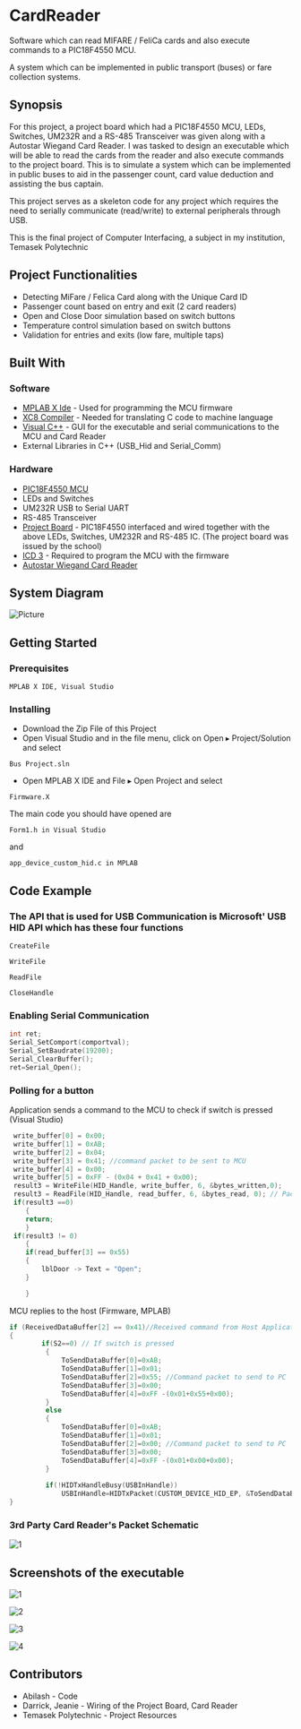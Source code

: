 # CardReader
Software which can read MIFARE / FeliCa cards and also execute commands to a PIC18F4550 MCU.

A system which can be implemented in public transport (buses) or fare collection systems.

## Synopsis
For this project, a project board which had a PIC18F4550 MCU, LEDs, Switches, UM232R and a RS-485 Transceiver was given along with a Autostar Wiegand Card Reader. I was tasked to design an executable which will be able to read the cards from the reader and also execute commands to the project board. This is to simulate a system which can be implemented in public buses to aid in the passenger count, card value deduction and assisting the bus captain.

This project serves as a skeleton code for any project which requires the need to serially communicate (read/write) to external peripherals through USB.

This is the final project of Computer Interfacing, a subject in my institution, Temasek Polytechnic


## Project Functionalities
* Detecting MiFare / Felica Card along with the Unique Card ID
* Passenger count based on entry and exit (2 card readers)
* Open and Close Door simulation based on switch buttons
* Temperature control simulation based on switch buttons
* Validation for entries and exits (low fare, multiple taps)


## Built With

### Software
* [MPLAB X Ide](http://www.microchip.com/mplab/mplab-x-ide) - Used for programming the MCU firmware
* [XC8 Compiler](http://www.microchip.com/mplab/compilers) - Needed for translating C code to machine language
* [Visual C++](https://www.visualstudio.com/vs/cplusplus/) - GUI for the executable and serial communications to the MCU and Card Reader
* External Libraries in C++ (USB_Hid and Serial_Comm)

### Hardware
* [PIC18F4550 MCU](http://www.microchip.com/wwwproducts/en/PIC18F4550)
* LEDs and Switches
* UM232R USB to Serial UART
* RS-485 Transceiver
* [Project Board](http://pic-microcontroller.com/usb-interface-board-tutorial-using-pic18f4550/) - PIC18F4550 interfaced and wired together with the above LEDs, Switches, UM232R and RS-485 IC. (The project board was issued by the school)
* [ICD 3](http://www.microchip.com/Developmenttools/ProductDetails.aspx?PartNO=DV164035) - Required to program the MCU with the firmware
* [Autostar Wiegand Card Reader](http://www.autostar.com.sg/images/pdf/TSSOHO%20Prof.pdf)

## System Diagram
![Picture](http://i.imgur.com/kBkCchY.png)


## Getting Started

### Prerequisites

```
MPLAB X IDE, Visual Studio 
```

### Installing
* Download the Zip File of this Project
* Open Visual Studio and in the file menu, click on Open ▸ Project/Solution and select

```
Bus Project.sln
```

* Open MPLAB X IDE and File ▸ Open Project and select

```
Firmware.X
```

The main code you should have opened are

```
Form1.h in Visual Studio
```

and

```
app_device_custom_hid.c in MPLAB
```
## Code Example

### The API that is used for USB Communication is Microsoft' USB HID API which has these four functions

```
CreateFile
```

```
WriteFile
```

```
ReadFile
```

```
CloseHandle
```

### Enabling Serial Communication
```cpp
int ret;
Serial_SetComport(comportval);
Serial_SetBaudrate(19200);
Serial_ClearBuffer();
ret=Serial_Open();

```
### Polling for a button
Application sends a command to the MCU to check if switch is pressed (Visual Studio)
```cpp
 write_buffer[0] = 0x00;
 write_buffer[1] = 0xAB;
 write_buffer[2] = 0x04;
 write_buffer[3] = 0x41; //command packet to be sent to MCU
 write_buffer[4] = 0x00;
 write_buffer[5] = 0xFF - (0x04 + 0x41 + 0x00);
 result3 = WriteFile(HID_Handle, write_buffer, 6, &bytes_written,0);
 result3 = ReadFile(HID_Handle, read_buffer, 6, &bytes_read, 0); // Packets received from MCU
 if(result3 ==0)
	{
	return;
	}
 if(result3 != 0)
	{
	if(read_buffer[3] == 0x55)
	{
		lblDoor -> Text = "Open";
	}

	}
```
MCU replies to the host (Firmware, MPLAB)
```C
if (ReceivedDataBuffer[2] == 0x41)//Received command from Host Application to poll for switch
{         	
        if(S2==0) // If switch is pressed
         {
             ToSendDataBuffer[0]=0xAB;
             ToSendDataBuffer[1]=0x01;
             ToSendDataBuffer[2]=0x55; //Command packet to send to PC
             ToSendDataBuffer[3]=0x00;
             ToSendDataBuffer[4]=0xFF -(0x01+0x55+0x00);
         }
         else
         {
             ToSendDataBuffer[0]=0xAB;
             ToSendDataBuffer[1]=0x01;
             ToSendDataBuffer[2]=0x00; //Command packet to send to PC
             ToSendDataBuffer[3]=0x00;
             ToSendDataBuffer[4]=0xFF -(0x01+0x00+0x00);
         }
            
         if(!HIDTxHandleBusy(USBInHandle))
             USBInHandle=HIDTxPacket(CUSTOM_DEVICE_HID_EP, &ToSendDataBuffer[0],5);
}  
```
### 3rd Party Card Reader's Packet Schematic

![1](http://i.imgur.com/hQxFmHV.png)

## Screenshots of the executable

![1](http://i.imgur.com/RhI9tRU.png)

![2](http://i.imgur.com/dVvzEYD.png)

![3](http://i.imgur.com/sqiG80Z.png)

![4](http://i.imgur.com/rPF68pw.png)

## Contributors
* Abilash - Code 
* Darrick, Jeanie - Wiring of the Project Board, Card Reader
* Temasek Polytechnic - Project Resources


